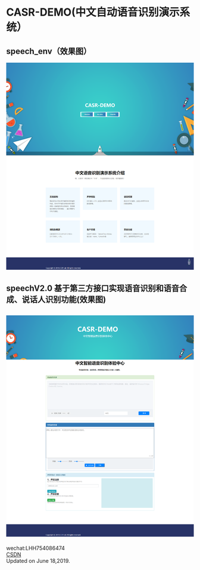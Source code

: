 # CASR-DEMO(中文自动语音识别演示系统）
## speech_env（效果图）  
![效果图1](./image/CASR_DEMO_up.png) 
## speechV2.0 基于第三方接口实现语音识别和语音合成、说话人识别功能(效果图)  
![效果图2](./image/asr_tts.png)
---
wechat:LHH754086474  
[CSDN](https://blog.csdn.net/lihangll)  
Updated on June 18,2019.

